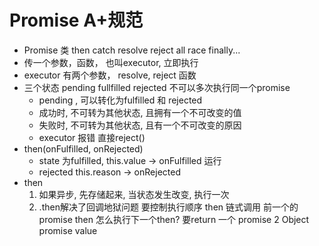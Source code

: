 #   Promise   A+规范

- Promise 类 then catch resolve reject all race finally...
- 传一个参数，函数， 也叫executor, 立即执行
- executor 有两个参数， resolve, reject 函数
- 三个状态 pending fullfilled rejected 不可以多次执行同一个promise
    - pending , 可以转化为fulfilled 和 rejected
    - 成功时, 不可转为其他状态, 且拥有一个不可改变的值
    - 失败时, 不可转为其他状态, 且有一个不可改变的原因
    - executor 报错 直接reject()
- then(onFulfilled, onRejected)
    - state 为fulfilled, this.value -> onFulfilled 运行
    - rejected this.reason -> onRejected
- then
    1. 如果异步, 先存储起来, 当状态发生改变, 执行一次
    2. .then解决了回调地狱问题 要控制执行顺序 then 链式调用 前一个的promise then 怎么执行下一个then? 要return 一个 promise 2 Object promise value